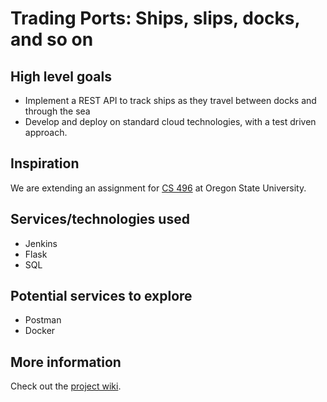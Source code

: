 # Trading Ports: Ships, slips, docks, and so on

## High level goals
- Implement a REST API to track ships as they travel between docks and through the sea
- Develop and deploy on standard cloud technologies, with a test driven approach.

## Inspiration
We are extending an assignment for [CS 496](http://eecs.oregonstate.edu/ecampus-video/CS496/syllabus/index.html) at Oregon State University.

## Services/technologies used
- Jenkins
- Flask
- SQL

## Potential services to explore
- Postman
- Docker

## More information
Check out the [project wiki](https://github.com/PadraigGillen/trading-ports/wiki).

